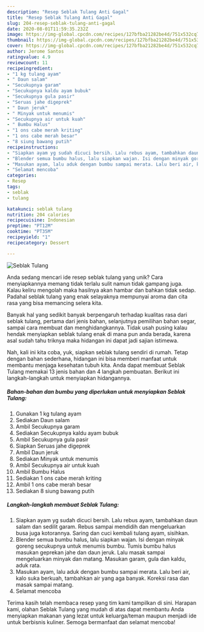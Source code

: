 ```yaml
---
description: "Resep Seblak Tulang Anti Gagal"
title: "Resep Seblak Tulang Anti Gagal"
slug: 204-resep-seblak-tulang-anti-gagal
date: 2020-08-01T11:59:35.232Z
image: https://img-global.cpcdn.com/recipes/127bfba21282be4d/751x532cq70/seblak-tulang-foto-resep-utama.jpg
thumbnail: https://img-global.cpcdn.com/recipes/127bfba21282be4d/751x532cq70/seblak-tulang-foto-resep-utama.jpg
cover: https://img-global.cpcdn.com/recipes/127bfba21282be4d/751x532cq70/seblak-tulang-foto-resep-utama.jpg
author: Jerome Santos
ratingvalue: 4.9
reviewcount: 11
recipeingredient:
- "1 kg tulang ayam"
- " Daun salam"
- "Secukupnya garam"
- "Secukupnya kaldu ayam bubuk"
- "Secukupnya gula pasir"
- "Seruas jahe digeprek"
- " Daun jeruk"
- " Minyak untuk menumis"
- "Secukupnya air untuk kuah"
- " Bumbu Halus"
- "1 ons cabe merah kriting"
- "1 ons cabe merah besar"
- "8 siung bawang putih"
recipeinstructions:
- "Siapkan ayam yg sudah dicuci bersih. Lalu rebus ayam, tambahkan daun salam dan sedilit garam. Rebus sampai mendidih dan mengeluarkan busa juga kotorannya. Saring dan cuci kembali tulang ayam, sisihkan."
- "Blender semua bumbu halus, lalu siapkan wajan. Isi dengan minyak goreng secukupnya untuk menumis bumbu. Tumis bumbu halus masukan geprekan jahe dan daun jeruk. Lalu masak sampai mengeluarkan minyak dan matang. Masukan garam, gula dan kaldu, aduk rata."
- "Masukan ayam, lalu aduk dengan bumbu sampai merata. Lalu beri air, kalo suka berkuah, tambahkan air yang aga banyak. Koreksi rasa dan masak sampai matang."
- "Selamat mencoba"
categories:
- Resep
tags:
- seblak
- tulang

katakunci: seblak tulang 
nutrition: 204 calories
recipecuisine: Indonesian
preptime: "PT12M"
cooktime: "PT35M"
recipeyield: "1"
recipecategory: Dessert

---
```



![Seblak Tulang](https://img-global.cpcdn.com/recipes/127bfba21282be4d/751x532cq70/seblak-tulang-foto-resep-utama.jpg)

Anda sedang mencari ide resep seblak tulang yang unik? Cara menyiapkannya memang tidak terlalu sulit namun tidak gampang juga. Kalau keliru mengolah maka hasilnya akan hambar dan bahkan tidak sedap. Padahal seblak tulang yang enak selayaknya mempunyai aroma dan cita rasa yang bisa memancing selera kita.

Banyak hal yang sedikit banyak berpengaruh terhadap kualitas rasa dari seblak tulang, pertama dari jenis bahan, selanjutnya pemilihan bahan segar, sampai cara membuat dan menghidangkannya. Tidak usah pusing kalau hendak menyiapkan seblak tulang enak di mana pun anda berada, karena asal sudah tahu triknya maka hidangan ini dapat jadi sajian istimewa.




Nah, kali ini kita coba, yuk, siapkan seblak tulang sendiri di rumah. Tetap dengan bahan sederhana, hidangan ini bisa memberi manfaat untuk membantu menjaga kesehatan tubuh kita. Anda dapat membuat Seblak Tulang memakai 13 jenis bahan dan 4 langkah pembuatan. Berikut ini langkah-langkah untuk menyiapkan hidangannya.

<!--inarticleads1-->

##### Bahan-bahan dan bumbu yang diperlukan untuk menyiapkan Seblak Tulang:

1. Gunakan 1 kg tulang ayam
1. Sediakan  Daun salam
1. Ambil Secukupnya garam
1. Sediakan Secukupnya kaldu ayam bubuk
1. Ambil Secukupnya gula pasir
1. Siapkan Seruas jahe digeprek
1. Ambil  Daun jeruk
1. Sediakan  Minyak untuk menumis
1. Ambil Secukupnya air untuk kuah
1. Ambil  Bumbu Halus
1. Sediakan 1 ons cabe merah kriting
1. Ambil 1 ons cabe merah besar
1. Sediakan 8 siung bawang putih




<!--inarticleads2-->

##### Langkah-langkah membuat Seblak Tulang:

1. Siapkan ayam yg sudah dicuci bersih. Lalu rebus ayam, tambahkan daun salam dan sedilit garam. Rebus sampai mendidih dan mengeluarkan busa juga kotorannya. Saring dan cuci kembali tulang ayam, sisihkan.
1. Blender semua bumbu halus, lalu siapkan wajan. Isi dengan minyak goreng secukupnya untuk menumis bumbu. Tumis bumbu halus masukan geprekan jahe dan daun jeruk. Lalu masak sampai mengeluarkan minyak dan matang. Masukan garam, gula dan kaldu, aduk rata.
1. Masukan ayam, lalu aduk dengan bumbu sampai merata. Lalu beri air, kalo suka berkuah, tambahkan air yang aga banyak. Koreksi rasa dan masak sampai matang.
1. Selamat mencoba




Terima kasih telah membaca resep yang tim kami tampilkan di sini. Harapan kami, olahan Seblak Tulang yang mudah di atas dapat membantu Anda menyiapkan makanan yang lezat untuk keluarga/teman maupun menjadi ide untuk berbisnis kuliner. Semoga bermanfaat dan selamat mencoba!
